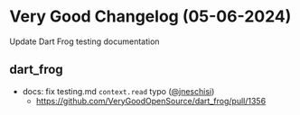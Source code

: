 # Very Good Changelog (05-06-2024)

Update Dart Frog testing documentation

## dart_frog

- docs: fix testing.md `context.read` typo ([@jneschisi](https://github.com/jneschisi))
  - https://github.com/VeryGoodOpenSource/dart_frog/pull/1356
